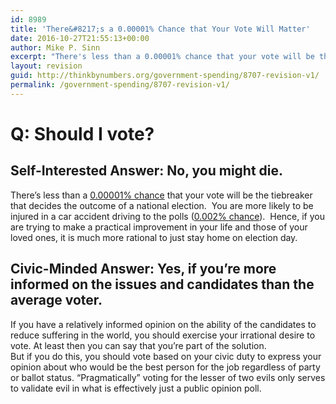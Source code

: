 ```yaml
---
id: 8989
title: 'There&#8217;s a 0.00001% Chance that Your Vote Will Matter'
date: 2016-10-27T21:55:13+00:00
author: Mike P. Sinn
excerpt: "There's less than a 0.00001% chance that your vote will be the tiebreaker that decides the outcome of a national elections.You are more likely to be injured in a car accident driving to the polls (0.002% chance).  Hence, if you are trying to make a practical improvement in your life and those of your loved ones, it is much more rational to just stay home on election day."
layout: revision
guid: http://thinkbynumbers.org/government-spending/8707-revision-v1/
permalink: /government-spending/8707-revision-v1/
---
```

# Q: Should I vote?

## Self-Interested Answer: No, you might die.

<div>
  There&#8217;s less than a <a href="https://www.quora.com/What-are-the-odds-that-my-vote-changes-the-outcome-of-an-election">0.00001% chance</a> that your vote will be the tiebreaker that decides the outcome of a national election.  You are more likely to be injured in a car accident driving to the polls (<a href="https://crashstats.nhtsa.dot.gov/Api/Public/ViewPublication/811552">0.002% chance</a>).  Hence, if you are trying to make a practical improvement in your life and those of your loved ones, it is much more rational to just stay home on election day.
</div>

<div>
  <h2>
    Civic-Minded Answer: Yes, if you&#8217;re more informed on the issues and candidates than the average voter.
  </h2>
  
  <div>
    If you have a relatively informed opinion on the ability of the candidates to reduce suffering in the world, you should exercise your irrational desire to vote. At least then you can say that you&#8217;re part of the solution.
  </div>
  
  <div>
  </div>
  
  <div>
    But if you do this, you should vote based on your civic duty to express your opinion about who would be the best person for the job regardless of party or ballot status. &#8220;Pragmatically&#8221; voting for the lesser of two evils only serves to validate evil in what is effectively just a public opinion poll.
  </div>
</div>

&nbsp;

<span class="embed-youtube" style="text-align:center; display: block;"></span>

&nbsp;

<span class="embed-youtube" style="text-align:center; display: block;"></span>